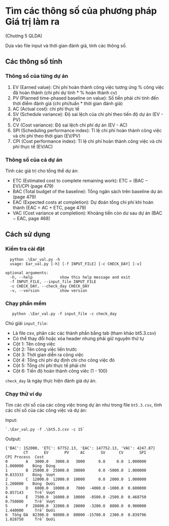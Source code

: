 # Tìm các thông số của phương pháp Giá trị làm ra 
(Chương 5 QLDA)

Dựa vào file input và thời gian đánh giá, tính các thông số.

## Các thông số tính

### Thông số của từng dự án

1. EV (Earned value): Chi phí hoàn thành công việc tương ứng % công việc đã hoàn thành (chi phí dự tính * % hoàn thành cv)
2. PV (Planned time-phased baseline on value): Số tiền phải chi tính đến thời điểm đánh giá (chi phí/tuần * thời gian đánh giá)
3. AC (Actual cost): chi phí thực tế
4. SV (Schedule variance): Độ sai lệch của chi phí theo tiến độ dự án (EV - PV)
5. CV (Cost variance): Độ sai lệch chi phí dự án (EV - AC)
6. SPI (Scheduling performance index): Tỉ lệ chi phí hoàn thành công việc và chi phí theo thời gian (EV/PV) 
7. CPI (Cost performance index): Tỉ lệ chi phí hoàn thành công việc và chi phí thực tế (EV/AC)

### Thông số của cả dự án

Tính các giá trị cho tổng thể dự án:

 - ETC (Estimated cost to complete remaining work): ETC = (BAC − EV)/CPI (page 479)
 - BAC (Total budget of the baseline): Tổng ngân sách trên baseline dự án (page 479)
 - EAC (Expected costs at completion): Dự đoán tổng chi phí khi hoàn thành (EAC = AC + ETC, page 479)
 - VAC (Cost variance at completion): Khoảng tiền còn dư sau dự án (BAC − EAC, page 468)

## Cách sử dụng

### Kiểm tra cài đặt

      python .\Ear_val.py -h
      usage: Ear_val.py [-h] [-f INPUT_FILE] [-c CHECK_DAY] [-v]

    optional arguments:
      -h, --help            show this help message and exit
      -f INPUT_FILE, --input_file INPUT_FILE
      -c CHECK_DAY, --check_day CHECK_DAY
      -v, --version         show version

### Chạy phần mềm
      
       python .\Ear_val.py -f input_file -c check_day
       
Chú giải `input_file`:

- Là file csv, phân các các thành phần bằng tab (tham khảo bt5.3.csv)
- Có thể thay đổi hoặc xóa header nhưng phải giữ nguyên thứ tự
- Cột 1: Tên công việc
- Cột 2: Tên công việc liền trước
- Cột 3: Thời gian diễn ra công việc
- Cột 4: Tổng chi phí dự định chi cho công việc đó
- Cột 5: Tổng chi phí thực tế phải chi
- Cột 6: Tiến độ hoàn thành công viêc (1 - 100)

`check_day` là ngày thực hiện đánh giá dự án.

### Chạy thử ví dụ

Tìm các chỉ số của các công việc trong dự án như trong file `bt5.3.csv`, tính các chỉ số của các công việc và dự án:

Input:

    `.\Ear_val.py -f .\bt5.3.csv -c 15`

Output:

    {'BAC': 152000, 'ETC': 67752.13, 'EAC': 147752.13, 'VAC': 4247.87}
            CT       EV       PV     AC       SV      CV       SPI       CPI Process  Cost
    0        A   3000.0   3000.0   3000      0.0     0.0  1.000000  1.000000    Đúng  Đúng
    1        B  25000.0  25000.0  30000      0.0 -5000.0  1.000000  0.833333    Đúng  Vượt
    2        C  12000.0  12000.0  10000      0.0  2000.0  1.000000  1.200000    Đúng  Dưới
    3        D   6000.0  10000.0   7000  -4000.0 -1000.0  0.600000  0.857143     Trễ  Vượt
    4        E   7500.0  16000.0  10000  -8500.0 -2500.0  0.468750  0.750000     Trễ  Vượt
    5        F  28800.0  32000.0  20000  -3200.0  8800.0  0.900000  1.440000     Trễ  Dưới
    6  Tổng DA  82300.0  98000.0  80000 -15700.0  2300.0  0.839796  1.028750     Trễ  Dưới
    

    
    
  
